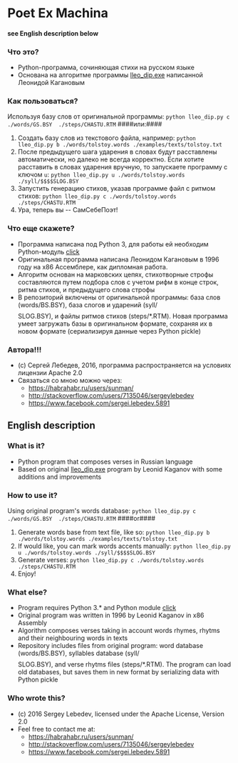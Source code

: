 # Poet Ex Machina #

#### see English description below ####

### Что это? ###
* Python-программа, сочиняющая стихи на русском языке
* Основана на алгоритме программы [lleo_dip.exe](https://lleo.me/soft/lleo_dip.htm) написанной Леонидой Кагановым

### Как пользоваться? ###

Используя базу слов от оригинальной программы:
`python lleo_dip.py c ./words/GS.BSY  ./steps/CHASTU.RTM`
####или:####
1. Создать базу слов из текстового файла, например:
`python lleo_dip.py b ./words/tolstoy.words ./examples/texts/tolstoy.txt`
2. После предыдущего шага ударения в словах будут расставлены автоматически, но далеко не всегда корректно. Если хотите расставить в словах ударения вручную, то запускаете программу с ключом `u`:
`python lleo_dip.py u ./words/tolstoy.words ./syll/$$$$SLOG.BSY`
3. Запустить генерацию стихов, указав программе файл с ритмом стихов:
`python lleo_dip.py c ./words/tolstoy.words ./steps/CHASTU.RTM`
4. Ура, теперь вы -- СамСебеПоэт!

### Что еще скажете? ###
* Программа написана под Python 3, для работы ей необходим Python-модуль [click](http://click.pocoo.org)
* Оригинальная программа написана Леонидом Кагановым в  1996 году на x86 Ассемблере, как дипломная работа.
* Алгоритм основан на марковских цепях, стихотворные строфы составляются путем подбора слов с учетом рифм в конце строк, ритма стихов, и предыдущего слова строфы
* В репозиторий включены от оригинальной программы: база слов (words/BS.BSY), база слогов и ударений (syll/$$$$SLOG.BSY), и файлы ритмов стихов (steps/*.RTM). Новая программа умеет загружать базы в оригинальном формате, сохраняя их в новом формате (сериализируя данные через Python pickle)

### Автора!!! ###
* (c) Сергей Лебедев, 2016, программа распространяется на условиях лицензии Apache 2.0
* Cвязаться cо мною можно через:
    * https://habrahabr.ru/users/sunman/
    * http://stackoverflow.com/users/7135046/sergeylebedev
    * https://www.facebook.com/sergei.lebedev.5891 

## English description ##
### What is it? ###
* Python program that composes verses in Russian language
* Based on original [lleo_dip.exe](https://lleo.me/soft/lleo_dip.htm) program by Leonid Kaganov with some additions and improvements

### How to use it? ###
Using original program's words database:
`python lleo_dip.py c ./words/GS.BSY  ./steps/CHASTU.RTM`
####or####
1. Generate words base from text file, like so:
`python lleo_dip.py b ./words/tolstoy.words ./examples/texts/tolstoy.txt`
2. If would like, you can mark words accents manually:
`python lleo_dip.py u ./words/tolstoy.words ./syll/$$$$SLOG.BSY`
3. Generate verses:
`python lleo_dip.py c ./words/tolstoy.words ./steps/CHASTU.RTM`
4. Enjoy!

### What else? ###
* Program requires Python 3.* and Python module [click](http://click.pocoo.org)
* Original program was written in 1996 by Leonid Kaganov in x86 Assembly
* Algorithm composes verses taking in account words rhymes, rhytms and their neighbouring words in texts
* Repository includes files from original program: word database (words/BS.BSY), syllables database (syll/$$$$SLOG.BSY), and verse rhytms files (steps/*.RTM). The program can load old databases, but saves them in new format by serializing data with Python pickle

### Who wrote this? ###
* (c) 2016 Sergey Lebedev, licensed under the Apache License, Version 2.0
* Feel free to contact me at:
    * https://habrahabr.ru/users/sunman/
    * http://stackoverflow.com/users/7135046/sergeylebedev
    * https://www.facebook.com/sergei.lebedev.5891
